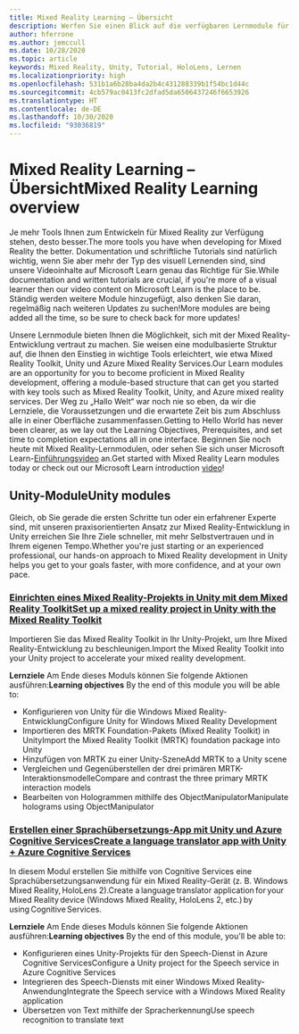 ```yaml
---
title: Mixed Reality Learning – Übersicht
description: Werfen Sie einen Blick auf die verfügbaren Lernmodule für Mixed Reality.
author: hferrone
ms.author: jemccull
ms.date: 10/28/2020
ms.topic: article
keywords: Mixed Reality, Unity, Tutorial, HoloLens, Lernen
ms.localizationpriority: high
ms.openlocfilehash: 531b1a6b28ba4da2b4c431288339b1f54bc1d44c
ms.sourcegitcommit: 4cb579ac0413fc2dfad5da6506437246f6653926
ms.translationtype: HT
ms.contentlocale: de-DE
ms.lasthandoff: 10/30/2020
ms.locfileid: "93036819"
---
```

# <a name="mixed-reality-learning-overview"></a><span data-ttu-id="4b705-104">Mixed Reality Learning – Übersicht</span><span class="sxs-lookup"><span data-stu-id="4b705-104">Mixed Reality Learning overview</span></span>

<span data-ttu-id="4b705-105">Je mehr Tools Ihnen zum Entwickeln für Mixed Reality zur Verfügung stehen, desto besser.</span><span class="sxs-lookup"><span data-stu-id="4b705-105">The more tools you have when developing for Mixed Reality the better.</span></span> <span data-ttu-id="4b705-106">Dokumentation und schriftliche Tutorials sind natürlich wichtig, wenn Sie aber mehr der Typ des visuell Lernenden sind, sind unsere Videoinhalte auf Microsoft Learn genau das Richtige für Sie.</span><span class="sxs-lookup"><span data-stu-id="4b705-106">While documentation and written tutorials are crucial, if you're more of a visual learner then our video content on Microsoft Learn is the place to be.</span></span> <span data-ttu-id="4b705-107">Ständig werden weitere Module hinzugefügt, also denken Sie daran, regelmäßig nach weiteren Updates zu suchen!</span><span class="sxs-lookup"><span data-stu-id="4b705-107">More modules are being added all the time, so be sure to check back for more updates!</span></span>

<span data-ttu-id="4b705-108">Unsere Lernmodule bieten Ihnen die Möglichkeit, sich mit der Mixed Reality-Entwicklung vertraut zu machen. Sie weisen eine modulbasierte Struktur auf, die Ihnen den Einstieg in wichtige Tools erleichtert, wie etwa Mixed Reality Toolkit, Unity und Azure Mixed Reality Services.</span><span class="sxs-lookup"><span data-stu-id="4b705-108">Our Learn modules are an opportunity for you to become proficient in Mixed Reality development, offering a module-based structure that can get you started with key tools such as Mixed Reality Toolkit, Unity, and Azure mixed reality services.</span></span> <span data-ttu-id="4b705-109">Der Weg zu „Hallo Welt“ war noch nie so eben, da wir die Lernziele, die Voraussetzungen und die erwartete Zeit bis zum Abschluss alle in einer Oberfläche zusammenfassen.</span><span class="sxs-lookup"><span data-stu-id="4b705-109">Getting to Hello World has never been clearer, as we lay out the Learning Objectives, Prerequisites, and set time to completion expectations all in one interface.</span></span> <span data-ttu-id="4b705-110">Beginnen Sie noch heute mit Mixed Reality-Lernmodulen, oder sehen Sie sich unser Microsoft Learn-[Einführungsvideo](https://channel9.msdn.com/Blogs/One-Dev-Minute/What-is-Microsoft-Learn) an.</span><span class="sxs-lookup"><span data-stu-id="4b705-110">Get started with Mixed Reality Learn modules today or check out our Microsoft Learn introduction [video](https://channel9.msdn.com/Blogs/One-Dev-Minute/What-is-Microsoft-Learn)!</span></span>

## <a name="unity-modules"></a><span data-ttu-id="4b705-111">Unity-Module</span><span class="sxs-lookup"><span data-stu-id="4b705-111">Unity modules</span></span>

<span data-ttu-id="4b705-112">Gleich, ob Sie gerade die ersten Schritte tun oder ein erfahrener Experte sind, mit unseren praxisorientierten Ansatz zur Mixed Reality-Entwicklung in Unity erreichen Sie Ihre Ziele schneller, mit mehr Selbstvertrauen und in Ihrem eigenen Tempo.</span><span class="sxs-lookup"><span data-stu-id="4b705-112">Whether you're just starting or an experienced professional, our hands-on approach to Mixed Reality development in Unity helps you get to your goals faster, with more confidence, and at your own pace.</span></span>

### <a name="set-up-a-mixed-reality-project-in-unity-with-the-mixed-reality-toolkit"></a>[<span data-ttu-id="4b705-113">Einrichten eines Mixed Reality-Projekts in Unity mit dem Mixed Reality Toolkit</span><span class="sxs-lookup"><span data-stu-id="4b705-113">Set up a mixed reality project in Unity with the Mixed Reality Toolkit</span></span>](https://docs.microsoft.com/learn/modules/mixed-reality-toolkit-project-unity/)

<span data-ttu-id="4b705-114">Importieren Sie das Mixed Reality Toolkit in Ihr Unity-Projekt, um Ihre Mixed Reality-Entwicklung zu beschleunigen.</span><span class="sxs-lookup"><span data-stu-id="4b705-114">Import the Mixed Reality Toolkit into your Unity project to accelerate your mixed reality development.</span></span>

<span data-ttu-id="4b705-115">**Lernziele** Am Ende dieses Moduls können Sie folgende Aktionen ausführen:</span><span class="sxs-lookup"><span data-stu-id="4b705-115">**Learning objectives** By the end of this module you will be able to:</span></span>

* <span data-ttu-id="4b705-116">Konfigurieren von Unity für die Windows Mixed Reality-Entwicklung</span><span class="sxs-lookup"><span data-stu-id="4b705-116">Configure Unity for Windows Mixed Reality Development</span></span>
* <span data-ttu-id="4b705-117">Importieren des MRTK Foundation-Pakets (Mixed Reality Toolkit) in Unity</span><span class="sxs-lookup"><span data-stu-id="4b705-117">Import the Mixed Reality Toolkit (MRTK) foundation package into Unity</span></span>
* <span data-ttu-id="4b705-118">Hinzufügen von MRTK zu einer Unity-Szene</span><span class="sxs-lookup"><span data-stu-id="4b705-118">Add MRTK to a Unity scene</span></span>
* <span data-ttu-id="4b705-119">Vergleichen und Gegenüberstellen der drei primären MRTK-Interaktionsmodelle</span><span class="sxs-lookup"><span data-stu-id="4b705-119">Compare and contrast the three primary MRTK interaction models</span></span>
* <span data-ttu-id="4b705-120">Bearbeiten von Hologrammen mithilfe des ObjectManipulator</span><span class="sxs-lookup"><span data-stu-id="4b705-120">Manipulate holograms using ObjectManipulator</span></span>

### <a name="create-a-language-translator-app-with-unity--azure-cognitive-services"></a>[<span data-ttu-id="4b705-121">Erstellen einer Sprachübersetzungs-App mit Unity und Azure Cognitive Services</span><span class="sxs-lookup"><span data-stu-id="4b705-121">Create a language translator app with Unity + Azure Cognitive Services</span></span>](https://docs.microsoft.com/learn/modules/create-language-translator-mixed-reality-application-unity-azure-cognitive-services/)

<span data-ttu-id="4b705-122">In diesem Modul erstellen Sie mithilfe von Cognitive Services eine Sprachübersetzungsanwendung für ein Mixed Reality-Gerät (z. B. Windows Mixed Reality, HoloLens 2).</span><span class="sxs-lookup"><span data-stu-id="4b705-122">Create a language translator application for your Mixed Reality device (Windows Mixed Reality, HoloLens 2, etc.) by using Cognitive Services.</span></span>

<span data-ttu-id="4b705-123">**Lernziele** Am Ende dieses Moduls können Sie folgende Aktionen ausführen:</span><span class="sxs-lookup"><span data-stu-id="4b705-123">**Learning objectives** By the end of this module, you'll be able to:</span></span>

* <span data-ttu-id="4b705-124">Konfigurieren eines Unity-Projekts für den Speech-Dienst in Azure Cognitive Services</span><span class="sxs-lookup"><span data-stu-id="4b705-124">Configure a Unity project for the Speech service in Azure Cognitive Services</span></span>
* <span data-ttu-id="4b705-125">Integrieren des Speech-Diensts mit einer Windows Mixed Reality-Anwendung</span><span class="sxs-lookup"><span data-stu-id="4b705-125">Integrate the Speech service with a Windows Mixed Reality application</span></span>
* <span data-ttu-id="4b705-126">Übersetzen von Text mithilfe der Spracherkennung</span><span class="sxs-lookup"><span data-stu-id="4b705-126">Use speech recognition to translate text</span></span>